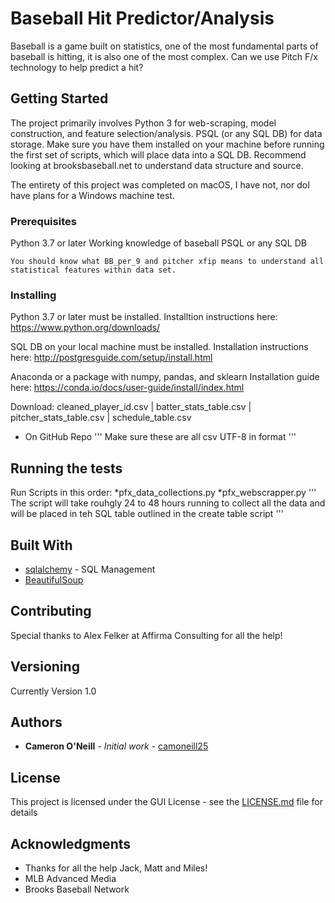 # Baseball Hit Predictor/Analysis

Baseball is a game built on statistics, one of the most fundamental parts of baseball is hitting, it is also one of the most complex. Can we use Pitch F/x technology to help predict a hit?

## Getting Started

The project primarily involves Python 3 for web-scraping, model construction, and feature selection/analysis. PSQL (or any SQL DB) for data storage. Make sure you have them installed on your machine before running the first set of scripts, which will place data into a SQL DB. Recommend looking at brooksbaseball.net to understand data structure and source.

The entirety of this project was completed on macOS, I have not, nor doI have plans for a Windows machine test.

### Prerequisites

Python 3.7 or later
Working knowledge of baseball
PSQL or any SQL DB


```
You should know what BB_per_9 and pitcher xfip means to understand all statistical features within data set.
```

### Installing

Python 3.7 or later must be installed.
  Installtion instructions here: https://www.python.org/downloads/

SQL DB on your local machine must be installed.
  Installation instructions here: http://postgresguide.com/setup/install.html

Anaconda or a package with numpy, pandas, and sklearn
  Installation guide here: https://conda.io/docs/user-guide/install/index.html
  
Download: cleaned_player_id.csv | batter_stats_table.csv | pitcher_stats_table.csv | schedule_table.csv
* On GitHub Repo 
'''
Make sure these are all csv UTF-8 in format
'''


## Running the tests

Run Scripts in this order:
*pfx_data_collections.py 
*pfx_webscrapper.py
'''
The script will take rouhgly 24 to 48 hours running to collect all the data and will be placed in teh SQL table outlined in the create table script
'''


## Built With

* [sqlalchemy](https://www.sqlalchemy.org) - SQL Management
* [BeautifulSoup](https://www.crummy.com/software/BeautifulSoup/)

## Contributing

Special thanks to Alex Felker at Affirma Consulting for all the help!


## Versioning
Currently Version 1.0


## Authors

* **Cameron O'Neill** - *Initial work* - [camoneill25](https://github.com/camoneill25)


## License

This project is licensed under the GUI License - see the [LICENSE.md](LICENSE.md) file for details

## Acknowledgments

* Thanks for all the help Jack, Matt and Miles!
* MLB Advanced Media
* Brooks Baseball Network
